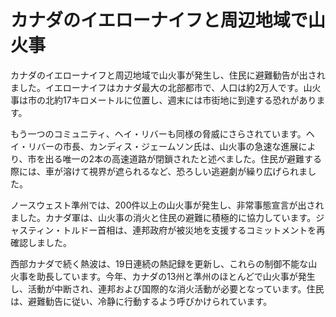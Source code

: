 # カナダのイエローナイフと周辺地域で山火事

カナダのイエローナイフと周辺地域で山火事が発生し、住民に避難勧告が出されました。イエローナイフはカナダ最大の北部都市で、人口は約2万人です。山火事は市の北約17キロメートルに位置し、週末には市街地に到達する恐れがあります。

もう一つのコミュニティ、ヘイ・リバーも同様の脅威にさらされています。ヘイ・リバーの市長、カンディス・ジェームソン氏は、山火事の急速な進展により、市を出る唯一の2本の高速道路が閉鎖されたと述べました。住民が避難する際には、車が溶けて視界が遮られるなど、恐ろしい逃避劇が繰り広げられました。

ノースウェスト準州では、200件以上の山火事が発生し、非常事態宣言が出されました。カナダ軍は、山火事の消火と住民の避難に積極的に協力しています。ジャスティン・トルドー首相は、連邦政府が被災地を支援するコミットメントを再確認しました。

西部カナダで続く熱波は、19日連続の熱記録を更新し、これらの制御不能な山火事を助長しています。今年、カナダの13州と準州のほとんどで山火事が発生し、活動が中断され、連邦および国際的な消火活動が必要となっています。住民は、避難勧告に従い、冷静に行動するよう呼びかけられています。